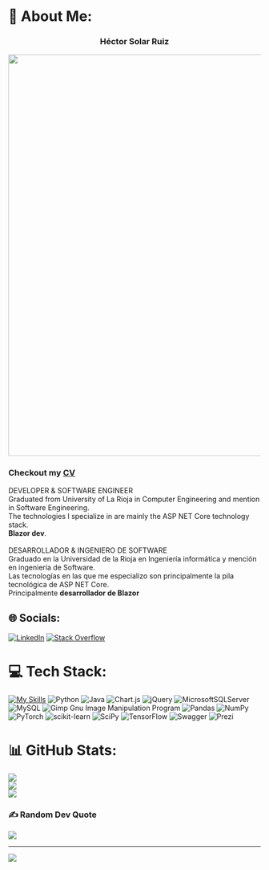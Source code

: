 # 💫 About Me:

<h3 align="center">Héctor Solar Ruiz</h3>
<p align="center" width="300" height="300">
   <img align="center" width="800" src="https://user-images.githubusercontent.com/43806203/218273915-c47c52fb-0659-4289-8329-69c3371caf19.jpeg" />

</p>
<h3>Checkout my <a href="https://hesolar.github.io/CV">CV</a> </h3>




DEVELOPER & SOFTWARE ENGINEER<br>Graduated from University of La Rioja in Computer Engineering and mention in Software Engineering.<br>The technologies I specialize in are mainly the ASP NET Core technology stack.<br><strong>Blazor dev</strong>.<br><br>DESARROLLADOR & INGENIERO DE SOFTWARE<br>Graduado en la Universidad de la Rioja en Ingeniería informática y mención en ingeniería de Software.<br>Las tecnologías en las que me especializo son principalmente la pila tecnológica de ASP NET Core. <br>Principalmente <strong>desarrollador de Blazor</strong>



## 🌐 Socials:
[![LinkedIn](https://img.shields.io/badge/LinkedIn-%230077B5.svg?logo=linkedin&logoColor=white)](https://linkedin.com/in/hesolar/) [![Stack Overflow](https://img.shields.io/badge/-Stackoverflow-FE7A16?logo=stack-overflow&logoColor=white)](https://stackoverflow.com/users/16686166) 

# 💻 Tech Stack:
[![My Skills](https://skillicons.dev/icons?i=visualstudio,dotnet,cs,html,css,js,azure,bootstrap,jenkins,docker,github,gitlab,java,jquery,linkedin,powershell,stackoverflow,vscode&perline=20)](https://skillicons.dev)
![Python](https://img.shields.io/badge/python-3670A0?style=plastic&logo=python&logoColor=ffdd54) ![Java](https://img.shields.io/badge/java-%23ED8B00.svg?style=plastic&logo=java&logoColor=white) ![Chart.js](https://img.shields.io/badge/chart.js-F5788D.svg?style=plastic&logo=chart.js&logoColor=white) ![jQuery](https://img.shields.io/badge/jquery-%230769AD.svg?style=plastic&logo=jquery&logoColor=white) ![MicrosoftSQLServer](https://img.shields.io/badge/Microsoft%20SQL%20Sever-CC2927?style=plastic&logo=microsoft%20sql%20server&logoColor=white) ![MySQL](https://img.shields.io/badge/mysql-%2300f.svg?style=plastic&logo=mysql&logoColor=white) ![Gimp Gnu Image Manipulation Program](https://img.shields.io/badge/Gimp-657D8B?style=plastic&logo=gimp&logoColor=FFFFFF) ![Pandas](https://img.shields.io/badge/pandas-%23150458.svg?style=plastic&logo=pandas&logoColor=white) ![NumPy](https://img.shields.io/badge/numpy-%23013243.svg?style=plastic&logo=numpy&logoColor=white) ![PyTorch](https://img.shields.io/badge/PyTorch-%23EE4C2C.svg?style=plastic&logo=PyTorch&logoColor=white) ![scikit-learn](https://img.shields.io/badge/scikit--learn-%23F7931E.svg?style=plastic&logo=scikit-learn&logoColor=white) ![SciPy](https://img.shields.io/badge/SciPy-%230C55A5.svg?style=plastic&logo=scipy&logoColor=%white) ![TensorFlow](https://img.shields.io/badge/TensorFlow-%23FF6F00.svg?style=plastic&logo=TensorFlow&logoColor=white) ![Swagger](https://img.shields.io/badge/-Swagger-%23Clojure?style=plastic&logo=swagger&logoColor=white) ![Prezi](https://img.shields.io/badge/Prezi-%23000000.svg?style=plastic&logo=Prezi&logoColor=white)



# 📊 GitHub Stats:
![](https://github-readme-stats.vercel.app/api?username=hesolar&theme=blueberry&hide_border=false&include_all_commits=true&count_private=true)<br/>
![](https://github-readme-streak-stats.herokuapp.com/?user=hesolar&theme=blueberry&hide_border=false)<br/>
![](https://github-readme-stats.vercel.app/api/top-langs/?username=hesolar&theme=blueberry&hide_border=false&include_all_commits=true&count_private=true&layout=compact)

### ✍️ Random Dev Quote

![](https://quotes-github-readme.vercel.app/api?type=horizontal&theme=radical)



---
[![](https://visitcount.itsvg.in/api?id=hesolar&icon=0&color=0)](https://visitcount.itsvg.in)

